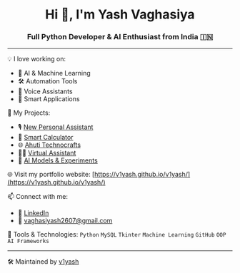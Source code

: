 <h1 align="center">Hi 👋, I'm Yash Vaghasiya</h1>
<h3 align="center">Full Python Developer & AI Enthusiast from India 🇮🇳</h3>

---

💡 I love working on:
- 🧠 AI & Machine Learning
- 🛠️ Automation Tools
- 🤖 Voice Assistants
- 🔢 Smart Applications

📂 My Projects:
- 🎙️ [New Personal Assistant](https://github.com/v1yash/new-personal-assistant)
- 🧮 [Smart Calculator](https://github.com/v1yash/smart-calculator1)
- 🌐 [Ahuti Technocrafts](https://github.com/v1yash/Aahuti-Technocrafts)
- 🧑‍💻 [Virtual Assistant](https://github.com/v1yash/virtual-assistant)
- 🧠 [AI Models & Experiments](https://github.com/v1yash/AI)

🌐 Visit my portfolio website: [https://v1yash.github.io/v1yash/](https://v1yash.github.io/v1yash/)

📫 Connect with me:
- 💼 [LinkedIn](https://www.linkedin.com/in/yash-vaghasiya-a458972a9)
- 📧 vaghasiyash2607@gmail.com

🔧 Tools & Technologies:
`Python` `MySQL` `Tkinter` `Machine Learning` `GitHub` `OOP` `AI Frameworks`

---

🛠️ Maintained by [v1yash](https://github.com/v1yash)
